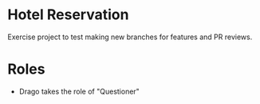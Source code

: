 # Hotel Reservation
Exercise project to test making new branches for features and PR reviews.

# Roles
- Drago takes the role of "Questioner"
